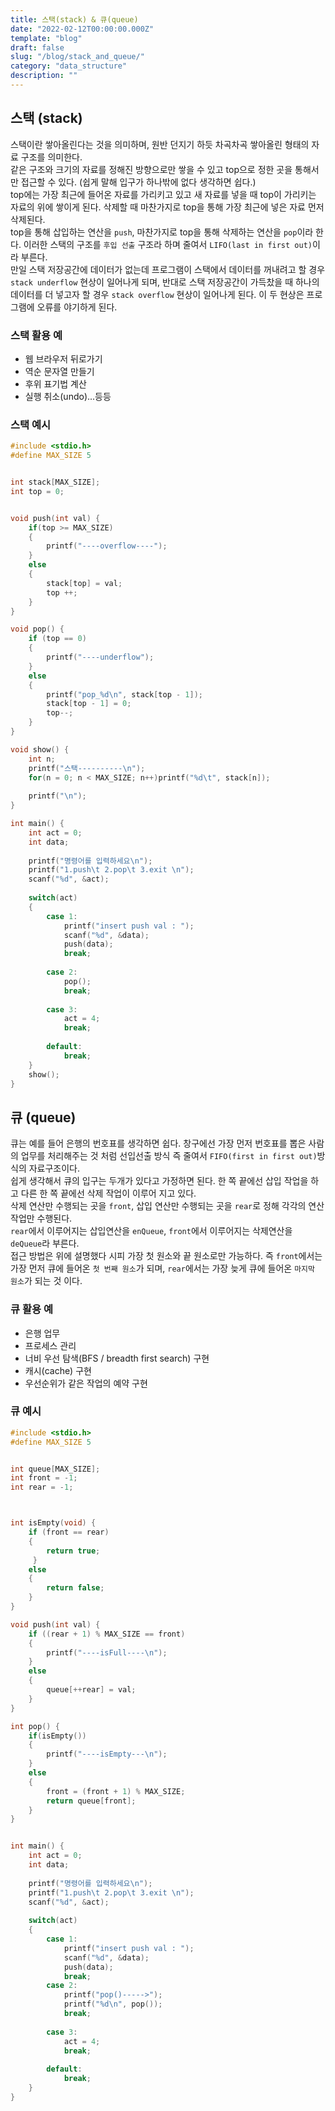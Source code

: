 ```yaml
---
title: 스택(stack) & 큐(queue)
date: "2022-02-12T00:00:00.000Z"
template: "blog"
draft: false
slug: "/blog/stack_and_queue/"
category: "data_structure"
description: ""
---
```


## 스택 (stack)
스택이란 쌓아올린다는 것을 의미하며, 원반 던지기 하듯 차곡차곡 쌓아올린 형태의 자료 구조를 의미한다.   
같은 구조와 크기의 자료를 정해진 방향으로만 쌓을 수 있고 top으로 정한 곳을 통해서만 접근할 수 있다. (쉽게 말해 입구가 하나밖에 없다 생각하면 쉽다.)   
top에는 가장 최근에 들어온 자료를 가리키고 있고 새 자료를 넣을 때 top이 가리키는 자료의 위에 쌓이게 된다. 삭제할 때 마찬가지로 top을 통해 가장 최근에 넣은 자료 먼저 삭제된다.   
top을 통해 삽입하는 연산을 `push`, 마찬가지로 top을 통해 삭제하는 연산을 `pop`이라 한다. 이러한 스택의 구조를 `후입 선출` 구조라 하며 줄여서 `LIFO(last in first out)`이라 부른다.   
만일 스택 저장공간에 데이터가 없는데 프로그램이 스택에서 데이터를 꺼내려고 할 경우 `stack underflow` 현상이 일어나게 되며, 반대로 스택 저장공간이 가득찼을 때 하나의 데이터를 더 넣고자 할 경우 `stack overflow` 현상이 일어나게 된다. 이 두 현상은 프로그램에 오류를 야기하게 된다.

### 스택 활용 예
* 웹 브라우저 뒤로가기
* 역순 문자열 만들기
* 후위 표기법 계산
* 실행 취소(undo)...등등

### 스택 예시
``` c++
#include <stdio.h>
#define MAX_SIZE 5


int stack[MAX_SIZE];
int top = 0;


void push(int val) {
	if(top >= MAX_SIZE)
	{
		printf("----overflow----");
	}
	else
	{
		stack[top] = val;
		top ++;
	}
}

void pop() {
	if (top == 0)
	{
		printf("----underflow");
	}
	else
	{
		printf("pop_%d\n", stack[top - 1]);
		stack[top - 1] = 0;
		top--;
	}
}

void show() {
	int n;
	printf("스택----------\n");
	for(n = 0; n < MAX_SIZE; n++)printf("%d\t", stack[n]);
	
	printf("\n");
}

int main() {
	int act = 0;
	int data;
	
	printf("명령어를 입력하세요\n");
	printf("1.push\t 2.pop\t 3.exit \n");
	scanf("%d", &act);
	
	switch(act)
	{
		case 1:
			printf("insert push val : ");
			scanf("%d", &data);
			push(data);
			break;
		
		case 2:
			pop();
			break;
			
		case 3:
			act = 4;
			break;
			
		default:
			break;
	}
	show();
}
```

## 큐 (queue)
큐는 예를 들어 은행의 번호표를 생각하면 쉽다. 창구에선 가장 먼저 번호표를 뽑은 사람의 업무를 처리해주는 것 처럼 선입선출 방식 즉 줄여서 `FIFO(first in first out)`방식의 자료구조이다.   
쉽게 생각해서 큐의 입구는 두개가 있다고 가정하면 된다. 한 쪽 끝에선 삽입 작업을 하고 다른 한 쪽 끝에선 삭제 작업이 이루어 지고 있다.   
삭제 연산만 수행되는 곳을 `front`, 삽입 연산만 수행되는 곳을 `rear`로 정해 각각의 연산작업만 수행된다.   
`rear`에서 이루어지는 삽입연산을 `enQueue`, `front`에서 이루어지는 삭제연산을 `deQueue`라 부른다.   
접근 방법은 위에 설명했다 시피 가장 첫 원소와 끝 원소로만 가능하다. 즉 `front`에서는 가장 먼저 큐에 들어온 `첫 번째 원소`가 되며, `rear`에서는 가장 늦게 큐에 들어온 `마지막 원소`가 되는 것 이다.

### 큐 활용 예
* 은행 업무
* 프로세스 관리
* 너비 우선 탐색(BFS / breadth first search) 구현
* 캐시(cache) 구현
* 우선순위가 같은 작업의 예약 구현

### 큐 예시
``` c++
#include <stdio.h>
#define MAX_SIZE 5


int queue[MAX_SIZE];
int front = -1;
int rear = -1;



int isEmpty(void) {
	if (front == rear)
	{
		return true;	
	 } 
	else
	{
		return false;
	}
}

void push(int val) {
	if ((rear + 1) % MAX_SIZE == front)
	{
		printf("----isFull----\n");
	}
	else
	{
		queue[++rear] = val;
	}
}

int pop() {
	if(isEmpty())
	{
		printf("----isEmpty---\n");
	}
	else
	{
		front = (front + 1) % MAX_SIZE;
		return queue[front];
	}
}


int main() {
	int act = 0;
	int data;
	
	printf("명령어를 입력하세요\n");
	printf("1.push\t 2.pop\t 3.exit \n");
	scanf("%d", &act);
	
	switch(act)
	{
		case 1:
			printf("insert push val : ");
			scanf("%d", &data);
			push(data);
			break;
		case 2:
			printf("pop()----->");
			printf("%d\n", pop());
			break;
			
		case 3:
			act = 4;
			break;
			
		default:
			break;
	}
}
```